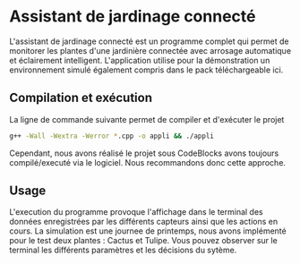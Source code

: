 # Assistant de jardinage connecté

L'assistant de jardinage connecté est un programme complet qui permet de monitorer les plantes d'une jardinière connectée avec arrosage automatique et éclairement intelligent. L'application utilise pour la démonstration un environnement simulé également compris dans le pack téléchargeable ici.

## Compilation et exécution

La ligne de commande suivante permet de compiler et d'exécuter le projet

```bash
g++ -Wall -Wextra -Werror *.cpp -o appli && ./appli
```
Cependant, nous avons réalisé le projet sous CodeBlocks avons toujours compilé/executé via le logiciel. Nous recommandons donc cette approche. 

## Usage

L'execution du programme provoque l'affichage dans le terminal des données enregistrées par les différents capteurs ainsi que les actions en cours.
La simulation est une journee de printemps, nous avons implémenté pour le test deux plantes : Cactus et Tulipe. Vous pouvez observer sur le terminal les différents paramètres et les décisions du sytème.
